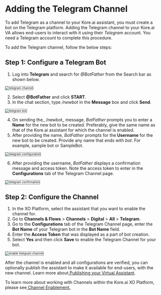 # Adding the Telegram Channel

To add Telegram as a channel to your Kore.ai assistant, you must create a bot on the Telegram platform. Adding the Telegram channel to your Kore.ai VA allows end-users to interact with it using their _Telegram_ account. You need a Telegram account to complete this procedure.

To add the Telegram channel, follow the below steps:


## Step 1: Configure a Telegram Bot



1. Log into **Telegram** and search for _@BotFather_ from the Search bar as shown below.
<img src="../images/telegram.png" alt="telegram channel" title="telegram channel" style="border: 1px solid gray; zoom:70%;">

2. Select **@BotFather** and click **START**.
3. In the chat section, type _/newbot_ in the **Message** box and click **Send**.
<img src="../images/telegram1.png" alt="telegram bot" title="telegram bot" style="border: 1px solid gray; zoom:70%;">

4. On sending the_ /newbot_ message, _BotFather_ prompts you to enter a **Name** for the new bot to be created. Preferably, give the same name as that of the Kore.ai assistant for which the channel is enabled.
5. After providing the name, _BotFather_ prompts for the **Username** for the new bot to be created. Provide any name that ends with _bot_. For example, sample bot or SampleBot.
<img src="../images/telegram2.png" alt="telegram configuration" title="telegram configuration" style="border: 1px solid gray; zoom:70%;">

6. After providing the username, _BotFather_ displays a confirmation message and access token. Note the access token to enter in the **Configurations** tab of the Telegram Channel page.
<img src="../images/telegram3.png" alt="telegram confirmation" title="telegram confirmation" style="border: 1px solid gray; zoom:70%;">



## Step 2: Configure the Channel



1. In the XO Platform, select the assistant that you want to enable the channel for.
2. Go to **Channels & Flows** > **Channels** > **Digital** > **All** > **Telegram**.
3. Go to the **Configurations** tab of the Telegram Channel page, enter the **Bot Name** of your Telegram bot in the **Bot Name** field.
4. Enter the **Access Token** that was displayed as a part of bot creation.
5. Select **Yes** and then click **Save** to enable the Telegram Channel for your bot.
<img src="../images/telegram4.png" alt="enable telegram channel" title="enable telegram channel" style="border: 1px solid gray; zoom:70%;">


After the channel is enabled and all configurations are verified, you can optionally publish the assistant to make it available for end-users, with the new channel. Learn more about[ Publishing your Virtual Assistant](https://developer.kore.ai/docs/bots/publish/publishing-bot/).

To learn more about working with Channels within the Kore.ai XO Platform, please see[ Channel Enablement.](https://developer.kore.ai/docs/bots/channel-enablement/adding-channels-to-your-bot/)
